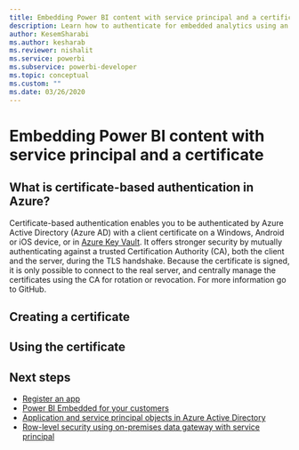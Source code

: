 ```yaml
---
title: Embedding Power BI content with service principal and a certificate
description: Learn how to authenticate for embedded analytics using an Azure Active Directory application service principal and a certificate.
author: KesemSharabi
ms.author: kesharab
ms.reviewer: nishalit
ms.service: powerbi
ms.subservice: powerbi-developer
ms.topic: conceptual
ms.custom: ""
ms.date: 03/26/2020
---
```


# Embedding Power BI content with service principal and a certificate

## What is certificate-based authentication in Azure?

Certificate-based authentication enables you to be authenticated by Azure Active Directory (Azure AD) with a client certificate on a Windows, Android or iOS device, or in [Azure Key Vault](https://docs.microsoft.com/azure/key-vault/basic-concepts). It offers stronger security by mutually authenticating against a trusted Certification Authority (CA), both the client and the server, during the TLS handshake. Because the certificate is signed, it is only possible to connect to the real server, and centrally manage the certificates using the CA for rotation or revocation. For more information go to GitHub.

## Creating a certificate

## Using the certificate

## Next steps

* [Register an app](register-app.md)
* [Power BI Embedded for your customers](embed-sample-for-customers.md)
* [Application and service principal objects in Azure Active Directory](https://docs.microsoft.com/azure/active-directory/develop/app-objects-and-service-principals)
* [Row-level security using on-premises data gateway with service principal](embedded-row-level-security.md#on-premises-data-gateway-with-service-principal)
